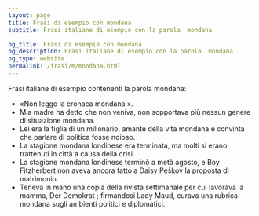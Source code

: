 ```yaml
---
layout: page
title: Frasi di esempio con mondana 
subtitle: Frasi italiane di esempio con la parola  mondana

og_title: Frasi di esempio con mondana 
og_description: Frasi italiane di esempio con la parola  mondana
og_type: website
permalink: /frasi/m/mondana.html
---
```


Frasi italiane di esempio contenenti la parola mondana:


- «Non leggo la cronaca mondana.».
- Mia madre ha detto che non veniva, non sopportava più nessun genere di situazione mondana.
- Lei era la figlia di un milionario, amante della vita mondana e convinta che parlare di politica fosse noioso.
- La stagione mondana londinese era terminata, ma molti si erano trattenuti in città a causa della crisi.
- La stagione mondana londinese terminò a metà agosto, e Boy Fitzherbert non aveva ancora fatto a Daisy Peškov la proposta di matrimonio.
- Teneva in mano una copia della rivista settimanale per cui lavorava la mamma, Der Demokrat ; firmandosi Lady Maud, curava una rubrica mondana sugli ambienti politici e diplomatici.
